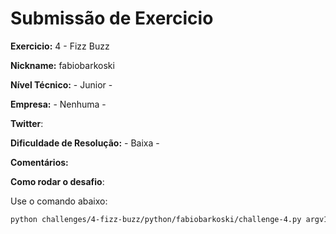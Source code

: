 # Submissão de Exercicio

**Exercicio:** 4 - Fizz Buzz

**Nickname:** fabiobarkoski

**Nível Técnico:** - Junior -

**Empresa:** - Nenhuma -

**Twitter**:

**Dificuldade de Resolução:** - Baixa -

**Comentários:**

**Como rodar o desafio**: 

Use o comando abaixo: 
```bash
python challenges/4-fizz-buzz/python/fabiobarkoski/challenge-4.py argv1
```